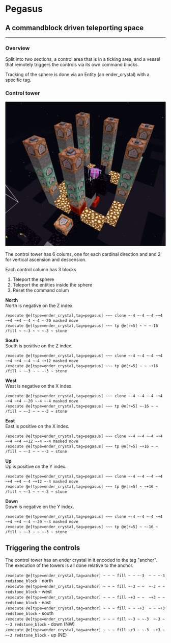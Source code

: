 # Pegasus
## A commandblock driven teleporting space
----

### Overview

Split into two sections, a control area that is in a ticking area, and a vessel that remotely triggers the controls via its own command blocks.

Tracking of the sphere is done via an Entity (an ender_crystal) with a specific tag.

### Control tower

![image of the pegasus control tower](Pegasus-control-tower.PNG)

The control tower has 6 colums, one for each cardinal direction and and 2 for vertical ascension and descension.

Each control column has 3 blocks
1. Teleport the sphere
2. Teleport the entities inside the sphere
3. Reset the command colum


**North**  
North is negative on the Z index.
```
/execute @e[type=ender_crystal,tag=pegasus] ~~~ clone ~-4 ~-4 ~-4 ~+4 ~+4 ~+4 ~-4 ~-4 ~-20 masked move
/execute @e[type=ender_crystal,tag=pegasus] ~~~ tp @e[r=5] ~ ~ ~-16
/fill ~ ~-3 ~ ~ ~-3 ~ stone
```

**South**  
South is positive on the Z index.
```
/execute @e[type=ender_crystal,tag=pegasus] ~~~ clone ~-4 ~-4 ~-4 ~+4 ~+4 ~+4 ~-4 ~-4 ~+12 masked move
/execute @e[type=ender_crystal,tag=pegasus] ~~~ tp @e[r=5] ~ ~ ~+16
/fill ~ ~-3 ~ ~ ~-3 ~ stone
```

**West**  
West is negative on the X index.
```
/execute @e[type=ender_crystal,tag=pegasus] ~~~ clone ~-4 ~-4 ~-4 ~+4 ~+4 ~+4 ~-20 ~-4 ~-4 masked move
/execute @e[type=ender_crystal,tag=pegasus] ~~~ tp @e[r=5] ~-16 ~ ~
/fill ~ ~-3 ~ ~ ~-3 ~ stone
```

**East**  
East is positive on the X index.
```
/execute @e[type=ender_crystal,tag=pegasus] ~~~ clone ~-4 ~-4 ~-4 ~+4 ~+4 ~+4 ~+12 ~-4 ~-4 masked move
/execute @e[type=ender_crystal,tag=pegasus] ~~~ tp @e[r=5] ~+16 ~ ~
/fill ~ ~-3 ~ ~ ~-3 ~ stone
```

**Up**  
Up is positive on the Y index.
```
/execute @e[type=ender_crystal,tag=pegasus] ~~~ clone ~-4 ~-4 ~-4 ~+4 ~+4 ~+4 ~-4 ~+12 ~-4 masked move
/execute @e[type=ender_crystal,tag=pegasus] ~~~ tp @e[r=5] ~ ~+16 ~
/fill ~ ~-3 ~ ~ ~-3 ~ stone
```



**Down**  
Down is negative on the Y index.
```
/execute @e[type=ender_crystal,tag=pegasus] ~~~ clone ~-4 ~-4 ~-4 ~+4 ~+4 ~+4 ~-4 ~-20 ~-4 masked move
/execute @e[type=ender_crystal,tag=pegasus] ~~~ tp @e[r=5] ~ ~-16 ~
/fill ~ ~-3 ~ ~ ~-3 ~ stone 
```


## Triggering the controls

The control tower has an ender crystal in it encoded to the tag "anchor". The execution of the towers is all done relative to the anchor.


`/execute @e[type=ender_crystal,tag=anchor] ~ ~ ~ fill ~ ~ ~-3  ~ ~ ~-3 redstone_block` - north  
`/execute @e[type=ender_crystal,tag=anchor] ~ ~ ~ fill ~-3 ~ ~  ~-3 ~ ~ redstone_block` - west   
`/execute @e[type=ender_crystal,tag=anchor] ~ ~ ~ fill ~+3 ~ ~  ~+3 ~ ~ redstone_block` - east  
`/execute @e[type=ender_crystal,tag=anchor] ~ ~ ~ fill ~ ~ ~+3  ~ ~ ~+3 redstone_block` - south  
`/execute @e[type=ender_crystal,tag=anchor] ~ ~ ~ fill ~-3 ~ ~-3  ~-3 ~ ~-3 redstone_block` - down (NW)  
`/execute @e[type=ender_crystal,tag=anchor] ~ ~ ~ fill ~+3 ~ ~-3  ~+3 ~ ~-3 redstone_block` - up (NE)  
